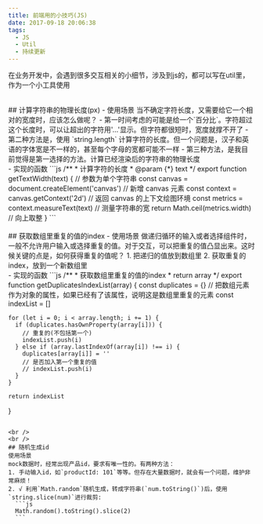 ```yaml
---
title: 前端用的小技巧(JS)
date: 2017-09-18 20:06:38
tags:
  - JS
  - Util
  - 持续更新
---
```


在业务开发中，会遇到很多交互相关的小细节，涉及到js的，都可以写在util里，作为一个小工具使用

<br />
## 计算字符串的物理长度(px)
- 使用场景
当不确定字符长度，又需要给它一个相对的宽度时，应该怎么做呢？
  - 第一时间考虑的可能是给一个`百分比`。字符超过这个长度时，可以让超出的字符用'...'显示。但字符都很短时，宽度就撑不开了
  - 第二种方法是，使用 `string.length` 计算字符的长度。但一个问题是，汉子和英语的字体宽是不一样的，甚至每个字母的宽都可能不一样
  - 第三种方法，是我目前觉得是第一选择的方法。计算已经渲染后的字符串的物理长度

<!-- more -->
<br />
- 实现的函数
  ```js
  /**
   * 计算字符的长度
   * @param {*} text
   */
  export function getTextWidth(text) {  // 参数为单个字符串
    const canvas = document.createElement('canvas') // 新增 canvas 元素
    const context = canvas.getContext('2d') // 返回 canvas 的上下文绘图环境
    const metrics = context.measureText(text)  // 测量字符串的宽
    return Math.ceil(metrics.width)  // 向上取整
  }
  ```

<br />
<br />
## 获取数组里重复的值的index
- 使用场景
做递归循环的输入或者选择组件时，一般不允许用户输入或选择重复的值。对于交互，可以把重复的值凸显出来。这时候关键的点是，如何获得重复的值呢？
  1. 把递归的值放到数组里
  2. 获取重复的index，放到一个新数组里

<br />
- 实现的函数
  ```js
  /**
   * 获取数组里重复的值的index
   * return array
   */
  export function getDuplicatesIndexList(array) {
    const duplicates = {} // 把数组元素作为对象的属性，如果已经有了该属性，说明这是数组里重复的元素
    const indexList = []

    for (let i = 0; i < array.length; i += 1) {
      if (duplicates.hasOwnProperty(array[i])) {
        // 重复的(不包括第一个)
        indexList.push(i)
      } else if (array.lastIndexOf(array[i]) !== i) {
        duplicates[array[i]] = ''
        // 是否加入第一个重复的值
        // indexList.push(i)
      }
    }

    return indexList
  }
  ```

<br />
<br />
## 随机生成id
使用场景
mock数据时，经常出现产品id，要求有唯一性的。有两种方法：
  1. 手动输入id，如`productId: 101`等等。但存在大量数据时，就会有一个问题，维护非常麻烦！
  2. √ 利用`Math.random`随机生成，转成字符串(`num.toString()`)后，使用`string.slice(num)`进行裁剪:
    ```js
    Math.random().toString().slice(2)
    ```
